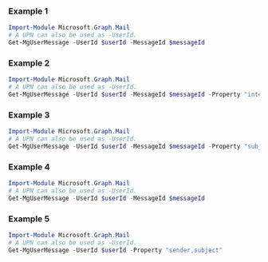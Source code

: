 ### Example 1
```powershell
Import-Module Microsoft.Graph.Mail
# A UPN can also be used as -UserId.
Get-MgUserMessage -UserId $userId -MessageId $messageId
```
### Example 2
```powershell
Import-Module Microsoft.Graph.Mail
# A UPN can also be used as -UserId.
Get-MgUserMessage -UserId $userId -MessageId $messageId -Property "internetMessageHeaders" 
```
### Example 3
```powershell
Import-Module Microsoft.Graph.Mail
# A UPN can also be used as -UserId.
Get-MgUserMessage -UserId $userId -MessageId $messageId -Property "subject,body,bodyPreview,uniqueBody" 
```
### Example 4
```powershell
Import-Module Microsoft.Graph.Mail
# A UPN can also be used as -UserId.
Get-MgUserMessage -UserId $userId -MessageId $messageId
```
### Example 5
```powershell
Import-Module Microsoft.Graph.Mail
# A UPN can also be used as -UserId.
Get-MgUserMessage -UserId $userId -Property "sender,subject" 
```
